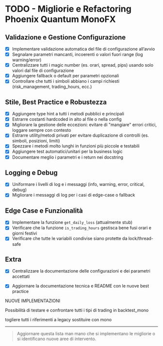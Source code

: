 # TODO - Migliorie e Refactoring Phoenix Quantum MonoFX

## Validazione e Gestione Configurazione
- [x] Implementare validazione automatica del file di configurazione all’avvio
- [x] Segnalare parametri mancanti, incoerenti o valori fuori range (log warning/error)
- [x] Centralizzare tutti i magic number (es. orari, spread, pips) usando solo valori dal file di configurazione
- [x] Aggiungere fallback o default per parametri opzionali
- [x] Controllare che tutti i simboli abbiano i campi richiesti (risk_management, trading_hours, ecc.)

## Stile, Best Practice e Robustezza
- [x] Aggiungere type hint a tutti i metodi pubblici e principali
- [x] Estrarre costanti hardcoded in alto al file o nella config
- [x] Migliorare la gestione delle eccezioni: evitare di "mangiare" errori critici, loggare sempre con contesto
- [x] Estrarre utility/metodi privati per evitare duplicazione di controlli (es. simboli, posizioni, limiti)
- [x] Spezzare i metodi molto lunghi in funzioni più piccole e testabili
- [x] Aggiungere test automatici/unitari per la business logic
- [x] Documentare meglio i parametri e i return nei docstring

## Logging e Debug
- [x] Uniformare i livelli di log e i messaggi (info, warning, error, critical, debug)
- [x] Migliorare i messaggi di log per i casi di edge-case o fallback

## Edge Case e Funzionalità
- [x] Implementare la funzione `get_daily_loss` (attualmente stub)
- [x] Verificare che la funzione `is_trading_hours` gestisca bene fusi orari e giorni festivi
- [x] Verificare che tutte le variabili condivise siano protette da lock/thread-safe

## Extra
- [x] Centralizzare la documentazione delle configurazioni e dei parametri accettati
- [x] Aggiornare la documentazione tecnica e README con le nuove best practice


NUOVE IMPLEMENTAZIONI

Possibilità di testare e confrontare tutti i tipi di trading in backtest_mono

togliere tutti i riferimenti a legacy sostituire con mono



---

> Aggiornare questa lista man mano che si implementano le migliorie o si identificano nuove aree di intervento.
